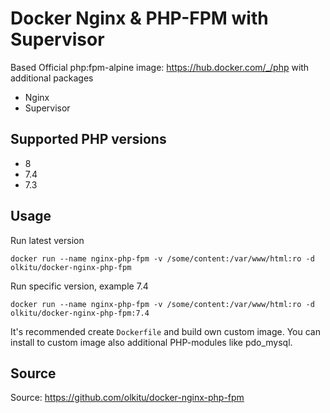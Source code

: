 # Docker Nginx & PHP-FPM with Supervisor

Based Official php:fpm-alpine image: https://hub.docker.com/_/php with additional packages

* Nginx
* Supervisor

## Supported PHP versions

* 8
* 7.4
* 7.3

## Usage

Run latest version

```
docker run --name nginx-php-fpm -v /some/content:/var/www/html:ro -d olkitu/docker-nginx-php-fpm
```

Run specific version, example 7.4

```
docker run --name nginx-php-fpm -v /some/content:/var/www/html:ro -d olkitu/docker-nginx-php-fpm:7.4
```

It's recommended create `Dockerfile` and build own custom image. You can install to custom image also additional PHP-modules like pdo_mysql. 

## Source

Source: https://github.com/olkitu/docker-nginx-php-fpm